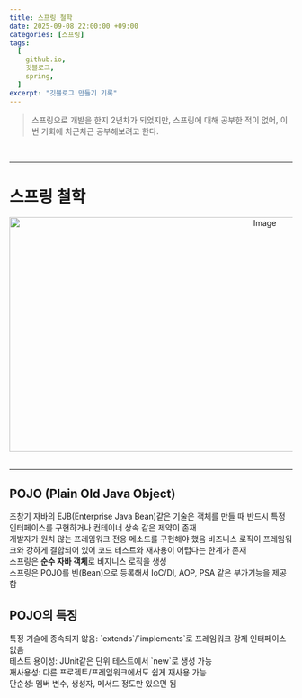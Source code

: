 ```yaml
---
title: 스프링 철학
date: 2025-09-08 22:00:00 +09:00
categories: [스프링]
tags:
  [
    github.io,
    깃블로그,
    spring,
  ]
excerpt: "깃블로그 만들기 기록"
---
```


<blockquote>스프링으로 개발을 한지 2년차가 되었지만, 스프링에 대해 공부한 적이 없어, 이번 기회에 차근차근 공부해보려고 한다.
</blockquote>
<br>
<hr>
<h1> 스프링 철학 </h1>

<div style="display: block; text-align: center;">
<!-- todo 가운데 정렬 필요 -->
<img width="893" height="417" alt="Image" src="https://github.com/user-attachments/assets/0cb5341d-c039-431b-ab9b-57945f9a3b47" />
</div>
<br>

<hr>
<h2> POJO (Plain Old Java Object) </h2>
초창기 자바의 EJB(Enterprise Java Bean)같은 기술은 객체를 만들 때 반드시 특정 인터페이스를 구현하거나 컨테이너 상속 같은 제약이 존재<br>
개발자가 원치 않는 프레임워크 전용 메소드를 구현해야 했음
비즈니스 로직이 프레임워크와 강하게 결합되어 있어 코드 테스트와 재사용이 어렵다는 한계가 존재<br>
스프링은 <b>순수 자바 객체</b>로 비지니스 로직을 생성
<br>
스프링은 POJO를 빈(Bean)으로 등록해서 IoC/DI, AOP, PSA 같은 부가기능을 제공함<br>

<h2> POJO의 특징</h2>
특정 기술에 종속되지 않음: `extends`/`implements`로 프레임워크 강제 인터페이스 없음<br>
테스트 용이성: JUnit같은 단위 테스트에서 `new`로 생성 가능<br>
재사용성: 다른 프로젝트/프레임워크에서도 쉽게 재사용 가능<br>
단순성: 멤버 변수, 생성자, 메서드 정도만 있으면 됨











